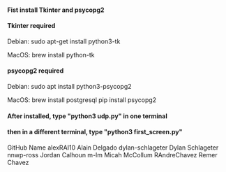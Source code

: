#### Fist install Tkinter and psycopg2

#### Tkinter required

Debian:
sudo apt-get install python3-tk

MacOS:
brew install python-tk

#### psycopg2 required

Debian:
sudo apt install python3-psycopg2

MacOS:
brew install postgresql
pip install psycopg2

#### After installed, type "python3 udp.py" in one terminal
#### then in a different terminal, type "python3 first_screen.py"


GitHub	            Name
alexRAI10	        Alain Delgado
dylan-schlageter	Dylan Schlageter
nnwp-ross	        Jordan Calhoun
m-lm	            Micah McCollum
RAndreChavez	    Remer Chavez
